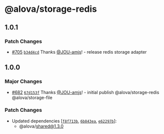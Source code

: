 # @alova/storage-redis

## 1.0.1

### Patch Changes

- [#705](https://github.com/alovajs/alova/pull/705) [`b34d4cd`](https://github.com/alovajs/alova/commit/b34d4cd5fa53955000fd4db0946735768cfe9e50) Thanks [@JOU-amjs](https://github.com/JOU-amjs)! - release redis storage adapter

## 1.0.0

### Major Changes

- [#682](https://github.com/alovajs/alova/pull/682) [`67d153f`](https://github.com/alovajs/alova/commit/67d153f388bb2bb54f0044b60ebe9bc575864d2b) Thanks [@JOU-amjs](https://github.com/JOU-amjs)! - initial publish @alova/storage-redis @alova/storage-file

### Patch Changes

- Updated dependencies [[`f8f713b`](https://github.com/alovajs/alova/commit/f8f713bde99c92f234d175c13ab355604ae9d0f8), [`6b843ea`](https://github.com/alovajs/alova/commit/6b843ea91221b169c25b0eb75853658642024881), [`e62297b`](https://github.com/alovajs/alova/commit/e62297b07e3a6e0107f8fef13600290b25798d05)]:
  - @alova/shared@1.3.0

